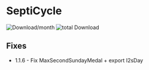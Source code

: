 # SeptiCycle

![Download/month](https://img.shields.io/npm/dm/septicycle.svg)
![total Download](https://img.shields.io/npm/dt/septicycle.svg)

## Fixes
- 1.1.6 - Fix MaxSecondSundayMedal + export I2sDay